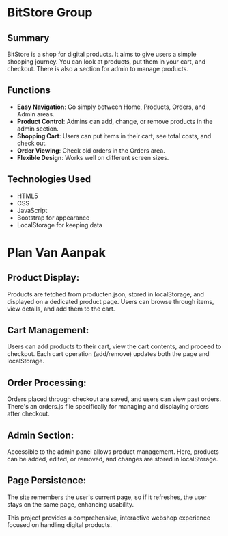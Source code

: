# BitStore Group

## Summary
BitStore is a shop for digital products. It aims to give users a simple shopping journey. You can look at products, put them in your cart, and checkout. There is also a section for admin to manage products.

## Functions
- **Easy Navigation**: Go simply between Home, Products, Orders, and Admin areas.
- **Product Control**: Admins can add, change, or remove products in the admin section.
- **Shopping Cart**: Users can put items in their cart, see total costs, and check out.
- **Order Viewing**: Check old orders in the Orders area.
- **Flexible Design**: Works well on different screen sizes.

## Technologies Used
- HTML5
- CSS
- JavaScript
- Bootstrap for appearance
- LocalStorage for keeping data


# Plan Van Aanpak


## Product Display:
 Products are fetched from producten.json, stored in localStorage, and displayed on a dedicated product page. Users can browse through items, view details, and add them to the cart.

## Cart Management:
 Users can add products to their cart, view the cart contents, and proceed to checkout. Each cart operation (add/remove) updates both the page and localStorage.

## Order Processing:
 Orders placed through checkout are saved, and users can view past orders. There's an orders.js file specifically for managing and displaying orders after checkout.

## Admin Section:
 Accessible to the admin panel allows product management. Here, products can be added, edited, or removed, and changes are stored in localStorage.

## Page Persistence:
 The site remembers the user's current page, so if it refreshes, the user stays on the same page, enhancing usability.

This project provides a comprehensive, interactive webshop experience focused on handling digital products.